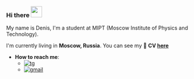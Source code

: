 ### Hi there <img src="https://user-images.githubusercontent.com/1303154/88677602-1635ba80-d120-11ea-84d8-d263ba5fc3c0.gif" width="30"> 

My name is Denis, I'm a student at MIPT (Moscow Institute of Physics and Technology). 

I'm currently living in **Moscow, Russia**.
You can see my 📃 **CV [here](https://drive.google.com/file/d/1uPV05pUpNRCDl4e9iUagZ8wHEpUAcUV9/view?usp=share_link)**

- **How to reach me**:
  * [![tg](https://img.shields.io/badge/Telegram-2CA5E0?style=for-the-badge&logo=telegram&logoColor=white)](https://t.me/dboborukhin)
  * [![gmail](https://img.shields.io/badge/Gmail-D14836?style=for-the-badge&logo=gmail&logoColor=white)](mailto:denis.boborukhin@gmail.com)
